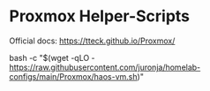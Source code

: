 # Proxmox Helper-Scripts

Official docs: https://tteck.github.io/Proxmox/


bash -c "$(wget -qLO - https://raw.githubusercontent.com/juronja/homelab-configs/main/Proxmox/haos-vm.sh)"



